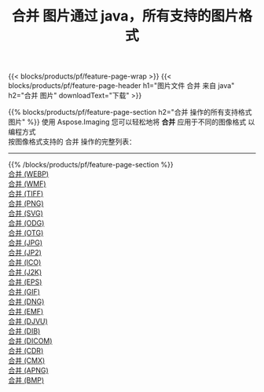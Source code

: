 ﻿---
title: 合并 图片通过 java，所有支持的图片格式 
weight: 3920
url: /zh-hans/java/merge 
lang: zh-hans
langdirlevel: 2
locales: zh-hans,ja,it,ru,de,es,fr,nl,id,lt,pl,pt,vi,tr,ko,zh-hant,ar,hi,th,sv,cs,uk,he
description: 使用 Aspose.Imaging 你可以轻松地通过 java 获取 合并 图像
---

{{< blocks/products/pf/feature-page-wrap >}}
{{< blocks/products/pf/feature-page-header h1="图片文件 合并 来自 java" h2="合并 图片" downloadText="下载" >}}


{{% blocks/products/pf/feature-page-section  h2="合并 操作的所有支持格式图片" %}}
使用 Aspose.Imaging 您可以轻松地将 **合并** 应用于不同的图像格式 以编程方式
<br/>
按图像格式支持的 合并 操作的完整列表：
<hr/>
{{% /blocks/products/pf/feature-page-section %}}
<div class="container-fluid productfamilypage bg-gray">
    <div class="convertypes bg-gray agp-content section">
        <div class="container">
		<div class="row other-converters">
		    <div class='col-md-2 other-converter remove-lp remove-rp'><a href="/imaging/zh-hans/java/merge/webp" >合并 (WEBP)</a></div><div class='col-md-2 other-converter remove-lp remove-rp'><a href="/imaging/zh-hans/java/merge/wmf" >合并 (WMF)</a></div><div class='col-md-2 other-converter remove-lp remove-rp'><a href="/imaging/zh-hans/java/merge/tiff" >合并 (TIFF)</a></div><div class='col-md-2 other-converter remove-lp remove-rp'><a href="/imaging/zh-hans/java/merge/png" >合并 (PNG)</a></div><div class='col-md-2 other-converter remove-lp remove-rp'><a href="/imaging/zh-hans/java/merge/svg" >合并 (SVG)</a></div><div class='col-md-2 other-converter remove-lp remove-rp'><a href="/imaging/zh-hans/java/merge/odg" >合并 (ODG)</a></div><div class='col-md-2 other-converter remove-lp remove-rp'><a href="/imaging/zh-hans/java/merge/otg" >合并 (OTG)</a></div><div class='col-md-2 other-converter remove-lp remove-rp'><a href="/imaging/zh-hans/java/merge/jpg" >合并 (JPG)</a></div><div class='col-md-2 other-converter remove-lp remove-rp'><a href="/imaging/zh-hans/java/merge/jp2" >合并 (JP2)</a></div><div class='col-md-2 other-converter remove-lp remove-rp'><a href="/imaging/zh-hans/java/merge/ico" >合并 (ICO)</a></div><div class='col-md-2 other-converter remove-lp remove-rp'><a href="/imaging/zh-hans/java/merge/j2k" >合并 (J2K)</a></div><div class='col-md-2 other-converter remove-lp remove-rp'><a href="/imaging/zh-hans/java/merge/eps" >合并 (EPS)</a></div><div class='col-md-2 other-converter remove-lp remove-rp'><a href="/imaging/zh-hans/java/merge/gif" >合并 (GIF)</a></div><div class='col-md-2 other-converter remove-lp remove-rp'><a href="/imaging/zh-hans/java/merge/dng" >合并 (DNG)</a></div><div class='col-md-2 other-converter remove-lp remove-rp'><a href="/imaging/zh-hans/java/merge/emf" >合并 (EMF)</a></div><div class='col-md-2 other-converter remove-lp remove-rp'><a href="/imaging/zh-hans/java/merge/djvu" >合并 (DJVU)</a></div><div class='col-md-2 other-converter remove-lp remove-rp'><a href="/imaging/zh-hans/java/merge/dib" >合并 (DIB)</a></div><div class='col-md-2 other-converter remove-lp remove-rp'><a href="/imaging/zh-hans/java/merge/dicom" >合并 (DICOM)</a></div><div class='col-md-2 other-converter remove-lp remove-rp'><a href="/imaging/zh-hans/java/merge/cdr" >合并 (CDR)</a></div><div class='col-md-2 other-converter remove-lp remove-rp'><a href="/imaging/zh-hans/java/merge/cmx" >合并 (CMX)</a></div><div class='col-md-2 other-converter remove-lp remove-rp'><a href="/imaging/zh-hans/java/merge/apng" >合并 (APNG)</a></div><div class='col-md-2 other-converter remove-lp remove-rp'><a href="/imaging/zh-hans/java/merge/bmp" >合并 (BMP)</a></div>
                </div>
        </div>
    </div>
</div>
<br/>
